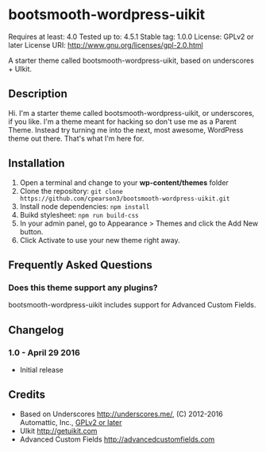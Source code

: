 # bootsmooth-wordpress-uikit

Requires at least: 4.0
Tested up to: 4.5.1
Stable tag: 1.0.0
License: GPLv2 or later
License URI: http://www.gnu.org/licenses/gpl-2.0.html

A starter theme called bootsmooth-wordpress-uikit, based on underscores + UIkit.

## Description

Hi. I'm a starter theme called bootsmooth-wordpress-uikit, or underscores, if you like. I'm a theme meant for hacking so don't use me as a Parent Theme. Instead try turning me into the next, most awesome, WordPress theme out there. That's what I'm here for.

## Installation

1. Open a terminal and change to your **wp-content/themes** folder
2. Clone the repository: `git clone https://github.com/cpearson3/bootsmooth-wordpress-uikit.git`
3. Install node dependencies: `npm install`
4. Buikd stylesheet: `npm run build-css`
5. In your admin panel, go to Appearance > Themes and click the Add New button.
6. Click Activate to use your new theme right away.

## Frequently Asked Questions

### Does this theme support any plugins?

bootsmooth-wordpress-uikit includes support for Advanced Custom Fields.

## Changelog

### 1.0 - April 29 2016
* Initial release

## Credits

* Based on Underscores http://underscores.me/, (C) 2012-2016 Automattic, Inc., [GPLv2 or later](https://www.gnu.org/licenses/gpl-2.0.html)
* UIkit http://getuikit.com
* Advanced Custom Fields http://advancedcustomfields.com